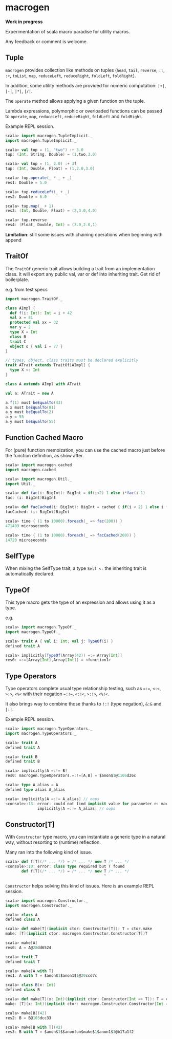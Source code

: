 macrogen
========

**Work in progress**

Experimentation of scala macro paradise for utility macros.

Any feedback or comment is welcome.

Tuple
-----

`macrogen` provides collection like methods on tuples (`head`, `tail`, `reverse`, `::`, `:+`, `toList`, `map`, `reduceLeft`, `reduceRight`, `foldLeft`, `foldRight`).

In addition, some utility methods are provided for numeric computation: `|+|`, `|-|`, `|*|`, `|/|`.

The `operate` method allows applying a given function on the tuple.

Lambda expressions, polymorphic or overloaded functions can be passed to `operate`, `map`, `reduceLeft`, `reduceRight`, `foldLeft` and `foldRight`.

Example REPL session.

```scala
scala> import macrogen.TupleImplicit._
import macrogen.TupleImplicit._

scala> val tup = (1, "two") :+ 3.0
tup: (Int, String, Double) = (1,two,3.0)

scala> val tup = (1, 2.0) :+ 3f
tup: (Int, Double, Float) = (1,2.0,3.0)

scala> tup.operate(_ * _ + _)
res1: Double = 5.0

scala> tup.reduceLeft(_ + _)
res2: Double = 6.0

scala> tup.map(_ + 1)
res3: (Int, Double, Float) = (2,3.0,4.0)

scala> tup.reverse
res4: (Float, Double, Int) = (3.0,2.0,1)
```

**Limitation**: still some issues with chaining operations when beginning with append

TraitOf
-------

The `TraitOf` generic trait allows building a trait from an implementation class. It will export any public val, var or def into inheriting trait. Get rid of boilerplate.

e.g. from test specs
```scala
import macrogen.TraitOf._

class AImpl {
  def f(i: Int): Int = i + 42
  val x = 81
  protected val xx = 32
  var y = 2
  type X = Int
  class B
  trait C
  object o { val i = 77 }
}

// types, object, class traits must be declared explicitly
trait ATrait extends TraitOf[AImpl] {
  type X <: Int
}

class A extends AImpl with ATrait

val a: ATrait = new A

a.f(1) must beEqualTo(43)
a.x must beEqualTo(81)
a.y must beEqualTo(2)
a.y = 55
a.y must beEqualTo(55)
```

Function Cached Macro
---------------------

For (pure) function memoization, you can use the cached macro just before the function definition, as
show after.

```scala
scala> import macrogen.cached
import macrogen.cached

scala> import macrogen.Util._
import Util._

scala> def fac(i: BigInt): BigInt = if(i<2) 1 else i*fac(i-1)
fac: (i: BigInt)BigInt

scala> def facCached(i: BigInt): BigInt = cached { if(i < 2) 1 else i * facCached(i - 1) }
facCached: (i: BigInt)BigInt

scala> time { (1 to 10000).foreach(_ => fac(200)) }
471409 microseconds

scala> time { (1 to 10000).foreach(_ => facCached(200)) }
14720 microseconds
```


SelfType
--------

When mixing the SelfType trait, a type `Self <:` the inheriting trait is automatically declared.  

TypeOf
------

This type macro gets the type of an expression and allows using it as a type.

e.g.
```scala
scala> import macrogen.TypeOf._
import macrogen.TypeOf._

scala> trait A { val i: Int; val j: TypeOf(i) }
defined trait A

scala> implicitly[TypeOf(Array(42)) =:= Array[Int]]
res0: =:=[Array[Int],Array[Int]] = <function1>
```


Type Operators
--------------

Type operators complete usual type relationship testing, such as `=:=`, `<:<`, `>:>`, `<%<` with
their negation `=:!=`, `<:!<`, `>:!>`, `<%!<`.

It also brings way to combine those thanks to `!:!` (type negation), `&:&` and `|:|`.

Example REPL session.

```scala
scala> import macrogen.TypeOperators._
import macrogen.TypeOperators._

scala> trait A
defined trait A

scala> trait B
defined trait B

scala> implicitly[A =:!= B]
res0: macrogen.TypeOperators.=:!=[A,B] = $anon$1@1106d26c

scala> type A_alias = A
defined type alias A_alias

scala> implicitly[A =:!= A_alias] // oops
<console>:13: error: could not find implicit value for parameter e: macrogen.TypeOperators.=:!=[A,A_alias]
              implicitly[A =:!= A_alias] // oops

```

Constructor[T]
--------------

With `Constructor` type macro, you can instantiate a generic type in a natural way, without resorting to
(runtime) reflection.

Many ran into the following kind of issue.
```scala
scala> def f[T](/* ... */) = /* ... */ new T /* ... */
<console>:10: error: class type required but T found
       def f[T](/* ... */) = /* ... */ new T /* ... */
                                           ^
```

`Constructor` helps solving this kind of issues. Here is an example REPL session.

```scala
scala> import macrogen.Constructor._
import macrogen.Constructor._

scala> class A
defined class A

scala> def make[T](implicit ctor: Constructor[T]): T = ctor.make
make: [T](implicit ctor: macrogen.Constructor.Constructor[T])T

scala> make[A]
res0: A = A@28dd6524

scala> trait T
defined trait T

scala> make[A with T]
res1: A with T = $anon$1$anon1$1@20ccd7c

scala> class B(x: Int)
defined class B

scala> def make[T](x: Int)(implicit ctor: Constructor[Int => T]): T = ctor.make(x)
make: [T](x: Int)(implicit ctor: macrogen.Constructor.Constructor[Int => T])T

scala> make[B](42)
res2: B = B@103dcc33

scala> make[B with T](42)
res3: B with T = $anon$1$$anonfun$make$1$anon1$1@b17a1f2
```


